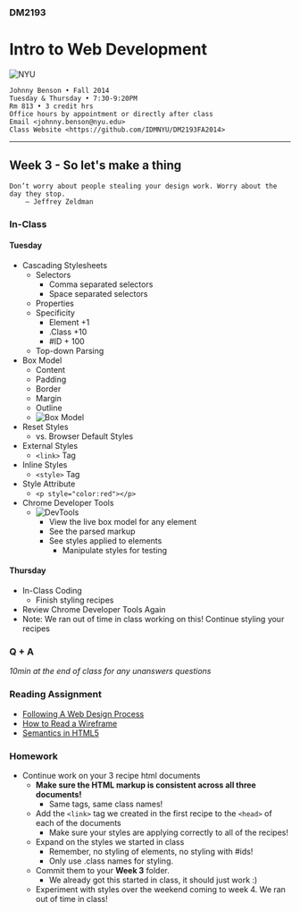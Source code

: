 ### DM2193

# Intro to Web Development

![NYU](http://j-hnnybens-n.com/capture/imami.png)

    Johnny Benson • Fall 2014
    Tuesday & Thursday • 7:30-9:20PM
    Rm 813 • 3 credit hrs
    Office hours by appointment or directly after class
    Email <johnny.benson@nyu.edu>
    Class Website <https://github.com/IDMNYU/DM2193FA2014>

---

## Week 3 - So let's make a thing

    Don’t worry about people stealing your design work. Worry about the day they stop. 
        — Jeffrey Zeldman

### In-Class

#### Tuesday
* Cascading Stylesheets
  * Selectors
    * Comma separated selectors
    * Space separated selectors
  * Properties
  * Specificity
    * Element +1
    * .Class +10
    * #ID + 100
  * Top-down Parsing
* Box Model
  * Content
  * Padding
  * Border
  * Margin
  * Outline
  * ![Box Model](http://j-hnnybens-n.com/capture/xhbaq.png)
* Reset Styles
  * vs. Browser Default Styles
* External Styles
  * `<link>` Tag
* Inline Styles
  * `<style>` Tag
* Style Attribute
  * `<p style="color:red"></p>`
* Chrome Developer Tools
  * ![DevTools](http://j-hnnybens-n.com/capture/cwqvi.png)
    * View the live box model for any element
    * See the parsed markup
    * See styles applied to elements
      * Manipulate styles for testing

#### Thursday
* In-Class Coding
  * Finish styling recipes
* Review Chrome Developer Tools Again
* Note: We ran out of time in class working on this! Continue styling your recipes

### Q + A
*10min at the end of class for any unanswers questions*

### Reading Assignment
* [Following A Web Design Process](http://www.smashingmagazine.com/2011/06/22/following-a-web-design-process)
* [How to Read a Wireframe](http://blog.fuzzymath.com/wp-content/uploads/2011/07/Fuzzy-Math-How-to-read-a-wireframe.pdf)
* [Semantics in HTML5](http://alistapart.com/article/semanticsinhtml5)

### Homework
* Continue work on your 3 recipe html documents
  * **Make sure the HTML markup is consistent across all three documents!**
    * Same tags, same class names!
  * Add the `<link>` tag we created in the first recipe to the `<head>` of each of the documents
    * Make sure your styles are applying correctly to all of the recipes!
  * Expand on the styles we started in class
    * Remember, no styling of elements, no styling with #ids!
    * Only use .class names for styling.
  * Commit them to your **Week 3** folder.
    * We already got this started in class, it should just work :)
  * Experiment with styles over the weekend coming to week 4. We ran out of time in class!


